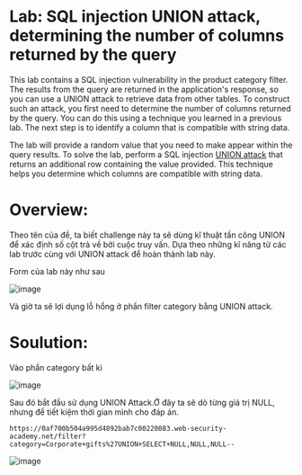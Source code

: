 # Lab: SQL injection UNION attack, determining the number of columns returned by the query

This lab contains a SQL injection vulnerability in the product category filter. The results from the query are returned in the application's response, so you can use a UNION attack to retrieve data from other tables. To construct such an attack, you first need to determine the number of columns returned by the query. You can do this using a technique you learned in a previous lab. The next step is to identify a column that is compatible with string data.

The lab will provide a random value that you need to make appear within the query results. To solve the lab, perform a SQL injection [UNION attack](https://portswigger.net/web-security/sql-injection/union-attacks) that returns an additional row containing the value provided. This technique helps you determine which columns are compatible with string data.

# Overview:

Theo tên của đề, ta biết challenge này ta sẽ dùng kĩ thuật tấn công UNION để xác định số cột trả về bởi cuộc truy vấn. Dựa theo những kĩ năng từ các lab trước cùng với UNION attack để hoàn thành lab này.

Form của lab này như sau

![image](https://user-images.githubusercontent.com/115911041/231664102-4adcee19-ace4-437f-b545-fe51262fc83e.png)

Và giờ ta sẽ lợi dụng lỗ hổng ở phần filter category bằng UNION attack.

# Soulution:
 
Vào phần category bất kì 

![image](https://user-images.githubusercontent.com/115911041/231665909-af75e449-f7a6-4f22-955e-aa9b64e9f0cd.png)

Sau đó bắt đầu sử dụng UNION Attack.Ở đây ta sẽ dò từng giá trị NULL, nhưng để tiết kiệm thời gian mình cho đáp án.

`https://0af700b504a995d4892bab7c00220083.web-security-academy.net/filter?category=Corporate+gifts%27UNION+SELECT+NULL,NULL,NULL--`

![image](https://user-images.githubusercontent.com/115911041/231668022-f6387699-7e7b-4835-b76b-2a50df2a31f4.png)
